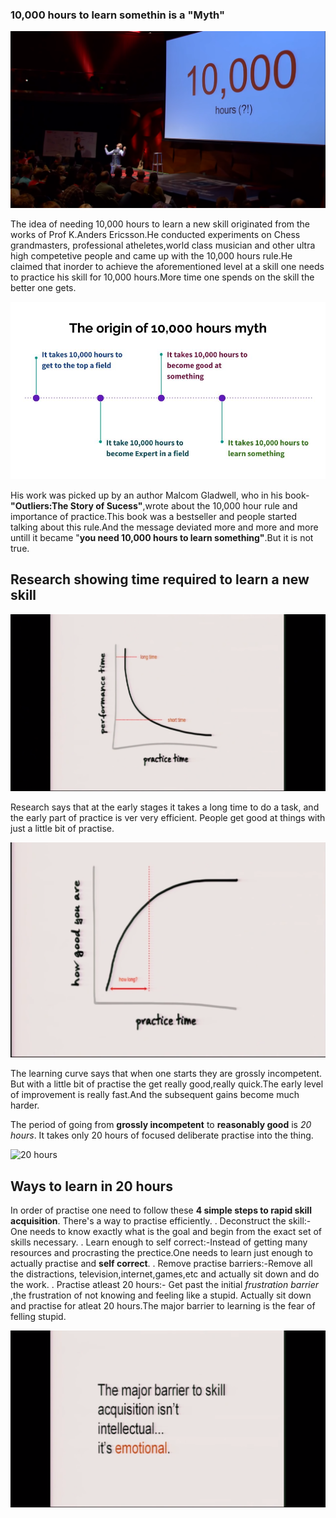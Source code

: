 ### 10,000 hours to learn somethin is a "Myth"

![i dont have 10,000 hours](images/20-hr-learning/I_dont_have_time.png)

The idea of needing 10,000 hours to learn a new skill originated from the works of Prof K.Anders Ericsson.He conducted experiments on Chess grandmasters, professional atheletes,world class musician and other ultra high competetive people and came up with the 10,000 hours rule.He claimed that inorder to achieve the aforementioned level at a skill one needs to practice his skill for 10,000 hours.More time one spends on the skill the better one gets.

![myth of 10,000 hours](images/20-hr-learning/10,000hrs_myth.jpg)

His work was picked up by an author Malcom Gladwell, who in his book-**"Outliers:The Story of Sucess"**,wrote about the 10,000 hour rule and importance of practice.This book was a bestseller and people started talking about this rule.And the message deviated more and more and more untill it became "**you need 10,000 hours to learn something"**.But it is not true.

## Research showing time required to learn a new skill
![research](images/20-hr-learning/graph1.png)

Research says that at the early stages it takes a long time to do a task, and the early part of practice is ver very efficient. People get good at things with just a little bit of practise.

![learning curve](images/20-hr-learning/graph2.png)

The learning curve says that when one starts they are grossly incompetent. But with a little bit of practise the get really good,really quick.The early level of improvement is really fast.And the subsequent gains become much harder.

The period of going from **grossly incompetent** to **reasonably good** is _20 hours_. It takes only 20 hours of focused deliberate practise into the thing.

![20 hours](20_hrs.png)


## Ways to learn in 20 hours

In order of practise one need to follow these **4 simple steps to rapid skill acquisition**. There's a way to practise efficiently.
	. Deconstruct the skill:- One needs to know exactly what is the goal and begin from the exact set of skills necessary.
	. Learn enough to self correct:-Instead of getting many resources and procrasting the prectice.One needs to learn just enough to actually practise and **self correct**.
	. Remove practise barriers:-Remove all the distractions, television,internet,games,etc and actually sit down and do the work.
	. Practise atleast 20 hours:- Get past the initial _frustration barrier_ ,the frustration of not knowing and feeling like a stupid. Actually sit down and practise for atleat 20 hours.The major barrier to learning is the fear of felling stupid.

![major barrier](images/20-hr-learning/barrier.png)
